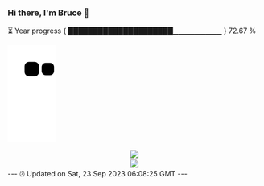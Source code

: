 ### Hi there, I'm Bruce 👋
⏳ Year progress { █████████████████████▁▁▁▁▁▁▁▁▁ } 72.67 %

![](https://raw.githubusercontent.com/Swiftie13st/Swiftie13st/main/assets/github-contribution-grid-snake.svg)


<div align="center"> <img src="https://metrics.lecoq.io/Swiftie13st?template=classic&config.timezone=Asia%2FShanghai"> </div>

<div align="center"> <img src="https://github-readme-streak-stats.herokuapp.com/?user=Swiftie13st" /> </div>
---
⏰ Updated on Sat, 23 Sep 2023 06:08:25 GMT
---

